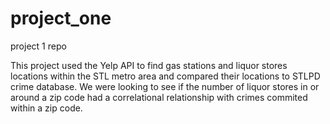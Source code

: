 # project_one
project 1 repo

This project used the Yelp API to find gas stations and liquor stores locations within the STL metro area and compared their locations to STLPD crime database.  We were looking to see if the number of liquor stores in or around a zip code had a correlational relationship with crimes commited within a zip code.
